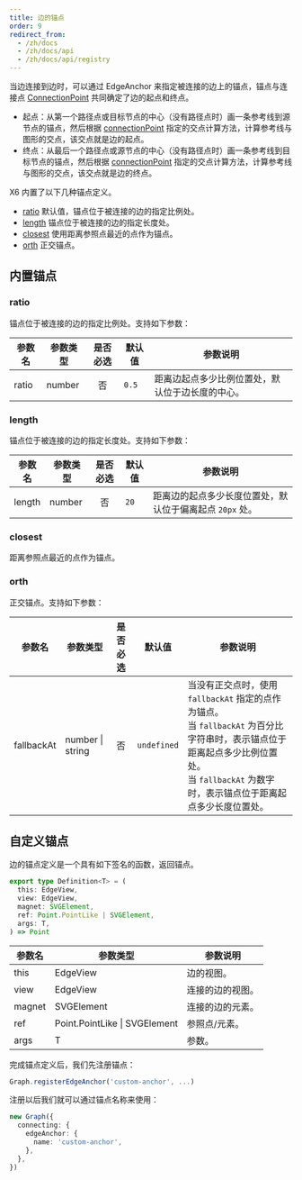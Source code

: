 ```yaml
---
title: 边的锚点
order: 9
redirect_from:
  - /zh/docs
  - /zh/docs/api
  - /zh/docs/api/registry
---
```


当边连接到边时，可以通过 EdgeAnchor 来指定被连接的边上的锚点，锚点与连接点 [ConnectionPoint](/api/registry/connection-point) 共同确定了边的起点和终点。

- 起点：从第一个路径点或目标节点的中心（没有路径点时）画一条参考线到源节点的锚点，然后根据 [connectionPoint](/api/registry/connection-point) 指定的交点计算方法，计算参考线与图形的交点，该交点就是边的起点。
- 终点：从最后一个路径点或源节点的中心（没有路径点时）画一条参考线到目标节点的锚点，然后根据 [connectionPoint](/api/registry/connection-point) 指定的交点计算方法，计算参考线与图形的交点，该交点就是边的终点。

X6 内置了以下几种锚点定义。

- [ratio](#ratio) 默认值，锚点位于被连接的边的指定比例处。
- [length](#length) 锚点位于被连接的边的指定长度处。
- [closest](#closest) 使用距离参照点最近的点作为锚点。
- [orth](#orth) 正交锚点。

<code id="edge-anchor-playground" src="@/src/api/edge-anchor/playground/index.tsx"></code>

## 内置锚点

### ratio

锚点位于被连接的边的指定比例处。支持如下参数：

| 参数名 | 参数类型 | 是否必选 | 默认值 | 参数说明                                       |
|--------|----------|:-------:|--------|--------------------------------------------|
| ratio  | number   |    否    | `0.5`  | 距离边起点多少比例位置处，默认位于边长度的中心。 |

### length

锚点位于被连接的边的指定长度处。支持如下参数：

| 参数名 | 参数类型 | 是否必选 | 默认值 | 参数说明                                               |
|--------|----------|:-------:|--------|----------------------------------------------------|
| length | number   |    否    | `20`   | 距离边的起点多少长度位置处，默认位于偏离起点 `20px` 处。 |

### closest

距离参照点最近的点作为锚点。

### orth

正交锚点。支持如下参数：

| 参数名     | 参数类型         | 是否必选 | 默认值      | 参数说明                                                                                                                                                                                     |
|------------|------------------|:-------:|-------------|------------------------------------------------------------------------------------------------------------------------------------------------------------------------------------------|
| fallbackAt | number \| string |    否    | `undefined` | 当没有正交点时，使用 `fallbackAt` 指定的点作为锚点。<br>当 `fallbackAt` 为百分比字符串时，表示锚点位于距离起点多少比例位置处。 <br> 当 `fallbackAt` 为数字时，表示锚点位于距离起点多少长度位置处。 |

## 自定义锚点

边的锚点定义是一个具有如下签名的函数，返回锚点。

```ts
export type Definition<T> = (
  this: EdgeView,
  view: EdgeView,
  magnet: SVGElement,
  ref: Point.PointLike | SVGElement,
  args: T,
) => Point
```

| 参数名 | 参数类型                      | 参数说明        |
|--------|-------------------------------|---------------|
| this   | EdgeView                      | 边的视图。       |
| view   | EdgeView                      | 连接的边的视图。 |
| magnet | SVGElement                    | 连接的边的元素。 |
| ref    | Point.PointLike \| SVGElement | 参照点/元素。    |
| args   | T                             | 参数。           |

完成锚点定义后，我们先注册锚点：

```ts
Graph.registerEdgeAnchor('custom-anchor', ...)
```

注册以后我们就可以通过锚点名称来使用：

```ts
new Graph({
  connecting: {
    edgeAnchor: {
      name: 'custom-anchor',
    },
  },
})
```
